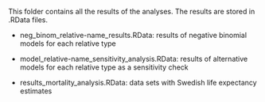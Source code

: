 This folder contains all the results of the analyses. The results are stored in .RData files.

- neg_binom_relative-name_results.RData: results of negative binomial models for each relative type

- model_relative-name_sensitivity_analysis.RData: results of alternative models for each relative type as a sensitivity check

- results_mortality_analysis.RData: data sets with Swedish life expectancy estimates 
